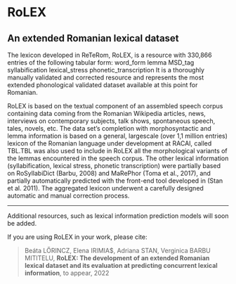 # RoLEX
## An extended Romanian lexical dataset

The lexicon developed in ReTeRom, RoLEX, is a resource with 330,866 entries of the following tabular form: word_form lemma MSD_tag syllabification lexical_stress phonetic_transcription
It is a thoroughly manually validated and corrected resource and represents the most extended phonological validated dataset available at this point for Romanian.

RoLEX is based on the textual component of an assembled speech corpus containing data coming from the Romanian Wikipedia articles, news, interviews on contemporary subjects, talk shows, spontaneous speech, tales, novels, etc. The data set’s completion with morphosyntactic and lemma information is based on a general, largescale (over 1,1 million entries) lexicon of the Romanian language under development at RACAI, called TBL.TBL was also used to include in RoLEX all the morphological variants of the lemmas encountered in the speech corpus. The other lexical information (syllabification, lexical stress, phonetic transcription) were partially based on RoSyllabiDict (Barbu, 2008) and MaRePhor (Toma et al., 2017), and partially automatically predicted with the front-end tool developed in (Stan et al. 2011). The aggregated lexicon underwent a carefully designed automatic and manual correction process.

---
Additional resources, such as lexical information prediction models will soon be added. 

If you are using RoLEX in your work, please cite:

> Beáta LŐRINCZ, Elena IRIMIA$, Adriana STAN, Verginica BARBU MITITELU, **RoLEX: The development of an extended Romanian lexical dataset and its evaluation at predicting concurrent lexical information**, to appear, 2022


